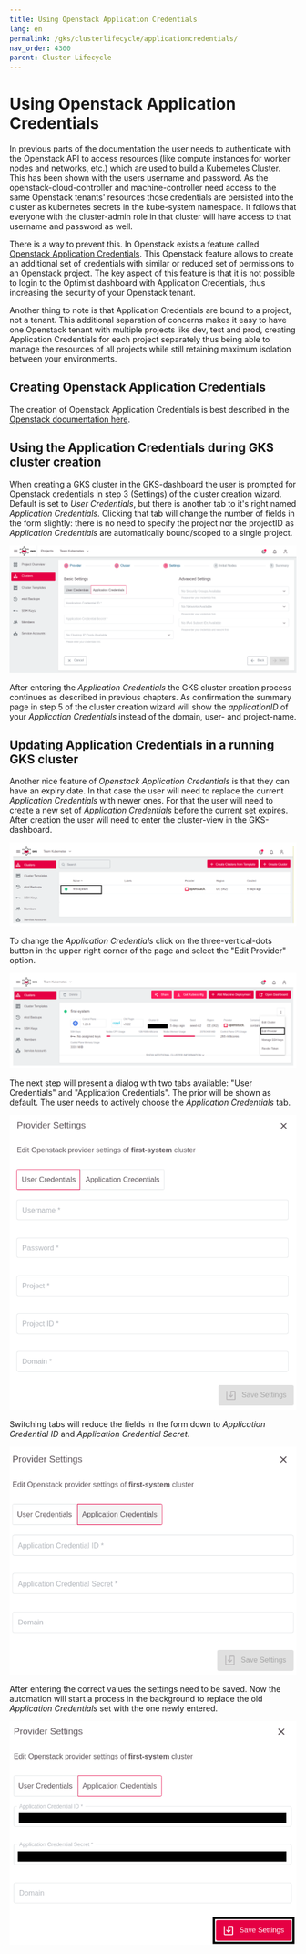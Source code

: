 ```yaml
---
title: Using Openstack Application Credentials
lang: en
permalink: /gks/clusterlifecycle/applicationcredentials/
nav_order: 4300
parent: Cluster Lifecycle
---
```

# Using Openstack Application Credentials

In previous parts of the documentation the user needs to authenticate with the Openstack
API to access resources (like compute instances for worker nodes and networks, etc.)
which are used to build a Kubernetes Cluster. This has been shown with the users username
and password. As the openstack-cloud-controller and machine-controller need access to
the same Openstack tenants' resources those credentials are persisted into the cluster
as kubernetes secrets in the kube-system namespace. It follows that everyone with the
cluster-admin role in that cluster will have access to that username and password as well.

There is a way to prevent this. In Openstack exists a feature called
[Openstack Application Credentials](https://docs.gec.io/optimist/specs/application_credentials/).
This Openstack feature allows to create an additional set of credentials with similar
or reduced set of permissions to an Openstack project. The key aspect of this feature
is that it is not possible to login to the Optimist dashboard with Application Credentials,
thus increasing the security of your Openstack tenant.

Another thing to note is that Application Credentials are bound to a project, not a tenant.
This additional separation of concerns makes it easy to have one Openstack tenant with
multiple projects like dev, test and prod, creating Application Credentials for each project
separately thus being able to manage the resources of all projects while still retaining
maximum isolation between your environments.


## Creating Openstack Application Credentials

The creation of Openstack Application Credentials is best described in the
[Openstack documentation here](https://docs.gec.io/optimist/specs/application_credentials/).


## Using the Application Credentials during GKS cluster creation

When creating a GKS cluster in the GKS-dashboard the user is prompted for Openstack
credentials in step 3 (Settings) of the cluster creation wizard. Default is set to *User Credentials*,
but there is another tab to it's right named *Application Credentials*. Clicking that tab will
change the number of fields in the form slightly: there is no need to specify the project 
nor the projectID as *Application Credentials* are automatically bound/scoped to a single project.

![Entering Application Credentials](../images/AppCreds01.png)

After entering the *Application Credentials* the GKS cluster creation process continues as
described in previous chapters. As confirmation the summary page in step 5 of the cluster
creation wizard will show the _applicationID_ of your *Application Credentials* instead of
the domain, user- and project-name.


## Updating Application Credentials in a running GKS cluster

Another nice feature of *Openstack Application Credentials* is that they can have an expiry date.
In that case the user will need to replace the current *Application Credentials* with newer ones.
For that the user will need to create a new set of *Application Credentials* before the current
set expires. After creation the user will need to enter the cluster-view in the GKS-dashboard.

![Enter Cluster-View](../images/OSCred01.png)

To change the *Application Credentials* click on the three-vertical-dots button in the upper right
corner of the page and select the "Edit Provider" option.

![Edit Provider](../images/OSCred03.png)

The next step will present a dialog with two tabs available: "User Credentials" and "Application Credentials".
The prior will be shown as default. The user needs to actively choose the *Application Credentials* tab.

![Choose Application Credentials Tab](../images/AppCreds02.png)

Switching tabs will reduce the fields in the form down to _Application Credential ID_ and
_Application Credential Secret_.

![Choose Application Credentials Tab](../images/AppCreds03.png)

After entering the correct values the settings need to be saved.
Now the automation will start a process in the background to replace the old *Application Credentials*
set with the one newly entered.

![Choose Application Credentials Tab](../images/AppCreds04.png)

